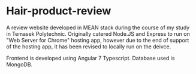 # Hair-product-review
A review website developed in MEAN stack during the course of my study in Temasek Polytechnic. Originally catered Node.JS and Express to run on "Web Server for Chrome" hosting app, however due to the end of support of the hosting app, it has been revised to locally run on the deivce. 

Frontend is developed using Angular 7 Typescript. Database used is MongoDB.

